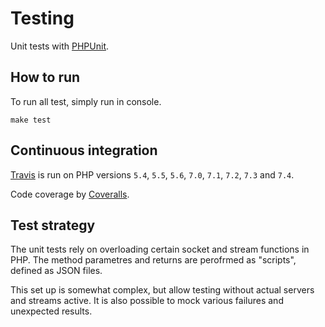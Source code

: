 # Testing

Unit tests with [PHPUnit](https://phpunit.readthedocs.io/).


## How to run

To run all test, simply run in console.

```
make test
```


## Continuous integration

[Travis](https://travis-ci.org/Textalk/websocket-php) is run on PHP versions
`5.4`, `5.5`, `5.6`, `7.0`, `7.1`, `7.2`, `7.3` and `7.4`.

Code coverage by [Coveralls](https://coveralls.io/github/Textalk/websocket-php).


## Test strategy

The unit tests rely on overloading certain socket and stream functions in PHP.
The method parametres and returns are perofrmed as "scripts", defined as JSON files.

This set up is somewhat complex, but allow testing without actual servers and streams active.
It is also possible to mock various failures and unexpected results.